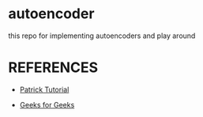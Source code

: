 # autoencoder
this repo for implementing autoencoders and play around



# REFERENCES
* [Patrick Tutorial](https://www.youtube.com/watch?v=zp8clK9yCro&t=173s)

* [Geeks for Geeks](https://www.geeksforgeeks.org/implementing-an-autoencoder-in-pytorch/)